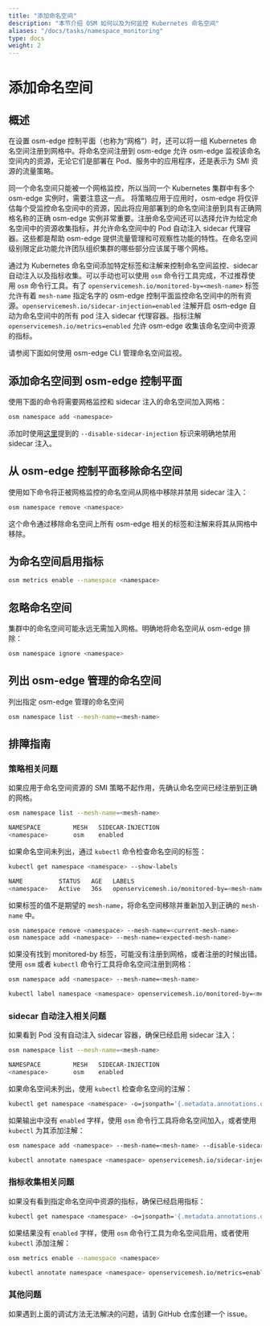 ```yaml
---
title: "添加命名空间"
description: "本节介绍 OSM 如何以及为何监控 Kubernetes 命名空间"
aliases: "/docs/tasks/namespace_monitoring"
type: docs
weight: 2
---
```


# 添加命名空间

## 概述

在设置 osm-edge 控制平面（也称为“网格”）时，还可以将一组 Kubernetes 命名空间注册到网格中。将命名空间注册到 osm-edge 允许 osm-edge 监视该命名空间内的资源，无论它们是部署在 Pod、服务中的应用程序，还是表示为 SMI 资源的流量策略。

同一个命名空间只能被一个网格监控，所以当同一个 Kubernetes 集群中有多个 osm-edge 实例时，需要注意这一点。 将策略应用于应用时，osm-edge 将仅评估每个受监控命名空间中的资源，因此将应用部署到的命名空间注册到具有正确网格名称的正确 osm-edge 实例非常重要。注册命名空间还可以选择允许为给定命名空间中的资源收集指标，并允许命名空间中的 Pod 自动注入 sidecar 代理容器。这些都是帮助 osm-edge 提供流量管理和可观察性功能的特性。在命名空间级别限定此功能允许团队组织集群的哪些部分应该属于哪个网格。

通过为 Kubernetes 命名空间添加特定标签和注解来控制命名空间监控、sidecar 自动注入以及指标收集。可以手动也可以使用 `osm` 命令行工具完成，不过推荐使用 `osm` 命令行工具。有了 `openservicemesh.io/monitored-by=<mesh-name>` 标签允许有着 `mesh-name` 指定名字的 osm-edge 控制平面监控命名空间中的所有资源。`openservicemesh.io/sidecar-injection=enabled` 注解开启 osm-edge 自动为命名空间中的所有 pod 注入 sidecar 代理容器。指标注解 `openservicemesh.io/metrics=enabled` 允许 osm-edge 收集该命名空间中资源的指标。

请参阅下面如何使用 osm-edge CLI 管理命名空间监视。

## 添加命名空间到 osm-edge 控制平面

使用下面的命令将需要网格监控和 sidecar 注入的命名空间加入网格：

```bash
osm namespace add <namespace>
```

添加时使用[这里](/docs/guides/app_onboarding/sidecar_injection/#explicitly-disabling-automatic-sidecar-injection-on-namespaces)提到的 `--disable-sidecar-injection` 标识来明确地禁用 sidecar 注入。

## 从 osm-edge 控制平面移除命名空间

使用如下命令将正被网格监控的命名空间从网格中移除并禁用 sidecar 注入：

```bash
osm namespace remove <namespace>
```

这个命令通过移除命名空间上所有 osm-edge 相关的标签和注解来将其从网格中移除。

## 为命名空间启用指标

```bash
osm metrics enable --namespace <namespace>
```

## 忽略命名空间

集群中的命名空间可能永远无需加入网格。明确地将命名空间从 osm-edge 排除：

```bash
osm namespace ignore <namespace>
```

## 列出 osm-edge 管理的命名空间

列出指定 osm-edge 管理的命名空间

```bash
osm namespace list --mesh-name=<mesh-name>
```

## 排障指南

### 策略相关问题

如果应用于命名空间资源的 SMI 策略不起作用，先确认命名空间已经注册到正确的网格。

```bash
osm namespace list --mesh-name=<mesh-name>

NAMESPACE         MESH   SIDECAR-INJECTION
<namespace>       osm    enabled
```

如果命名空间未列出，通过 `kubectl` 命令检查命名空间的标签：

```bash
kubectl get namespace <namespace> --show-labels

NAME          STATUS   AGE   LABELS
<namespace>   Active   36s   openservicemesh.io/monitored-by=<mesh-name>
```

如果标签的值不是期望的 `mesh-name`，将命名空间移除并重新加入到正确的 `mesh-name` 中。

```bash
osm namespace remove <namespace> --mesh-name=<current-mesh-name>
osm namespace add <namespace> --mesh-name=<expected-mesh-name>
```

如果没有找到 monitored-by 标签，可能没有注册到网格，或者注册的时候出错。
使用 `osm` 或者 `kubectl` 命令行工具将命名空间注册到网格：

```bash
osm namespace add <namespace> --mesh-name=<mesh-name>
```

```bash
kubectl label namespace <namespace> openservicemesh.io/monitored-by=<mesh-name>
```

### sidecar 自动注入相关问题

如果看到 Pod 没有自动注入 sidecar 容器，确保已经启用 sidecar 注入：

```bash
osm namespace list --mesh-name=<mesh-name>

NAMESPACE         MESH   SIDECAR-INJECTION
<namespace>       osm    enabled
```

如果命名空间未列出，使用 `kubectl` 检查命名空间的注解：

```bash
kubectl get namespace <namespace> -o=jsonpath='{.metadata.annotations.openservicemesh\.io\/sidecar-injection}'
```

如果输出中没有 `enabled` 字样，使用 `osm` 命令行工具将命名空间加入，或者使用 `kubectl` 为其添加注解：

```bash
osm namespace add <namespace> --mesh-name=<mesh-name> --disable-sidecar-injection=false
```

```bash
kubectl annotate namespace <namespace> openservicemesh.io/sidecar-injection=enabled --overwrite
```

### 指标收集相关问题

如果没有看到指定命名空间中资源的指标，确保已经启用指标：

```bash
kubectl get namespace <namespace> -o=jsonpath='{.metadata.annotations.openservicemesh\.io\/metrics}'
```

如果结果没有 `enabled` 字样，使用 `osm` 命令行工具为命名空间启用，或者使用 `kubectl` 添加注解：

```bash
osm metrics enable --namespace <namespace>
```

```bash
kubectl annotate namespace <namespace> openservicemesh.io/metrics=enabled --overwrite
```

### 其他问题

如果遇到上面的调试方法无法解决的问题，请到 GitHub 仓库创建一个 issue。
